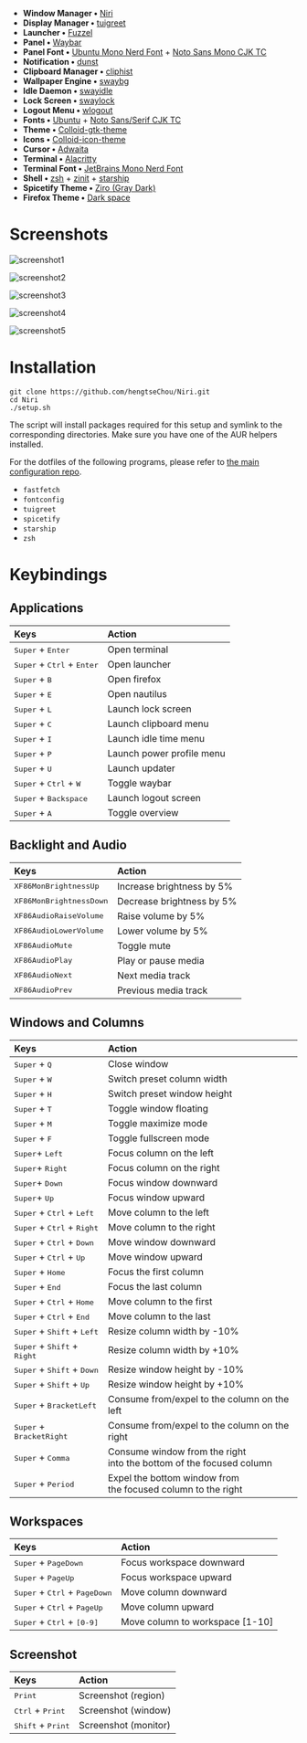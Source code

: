 - **Window Manager •** [Niri](https://github.com/YaLTeR/niri)
- **Display Manager •** [tuigreet](https://github.com/apognu/tuigreet)
- **Launcher •** [Fuzzel](https://codeberg.org/dnkl/fuzzel)
- **Panel •** [Waybar](https://github.com/Alexays/Waybar)
- **Panel Font •** [Ubuntu Mono Nerd Font](https://archlinux.org/packages/extra/any/ttf-ubuntu-mono-nerd/) + [Noto Sans Mono CJK TC](https://archlinux.org/packages/extra/any/noto-fonts-cjk/)
- **Notification •** [dunst](https://github.com/dunst-project/dunst)
- **Clipboard Manager •** [cliphist](https://github.com/sentriz/cliphist)
- **Wallpaper Engine •** [swaybg](https://github.com/swaywm/swaybg)
- **Idle Daemon •** [swayidle](https://github.com/swaywm/swayidle)
- **Lock Screen •** [swaylock](https://github.com/swaywm/swaylock)
- **Logout Menu •** [wlogout](https://github.com/ArtsyMacaw/wlogout)
- **Fonts •** [Ubuntu](https://archlinux.org/packages/extra/any/ttf-ubuntu-font-family/) + [Noto Sans/Serif CJK TC](https://archlinux.org/packages/extra/any/noto-fonts-cjk/)
- **Theme •** [Colloid-gtk-theme](https://github.com/vinceliuice/Colloid-gtk-theme)
- **Icons •** [Colloid-icon-theme](https://github.com/vinceliuice/Colloid-icon-theme)
- **Cursor •** [Adwaita](https://github.com/GNOME/adwaita-icon-theme)
- **Terminal •** [Alacritty](https://github.com/alacritty/alacritty)
- **Terminal Font •** [JetBrains Mono Nerd Font](https://archlinux.org/packages/extra/any/ttf-jetbrains-mono-nerd/)
- **Shell •** [zsh](https://www.zsh.org/) + [zinit](https://github.com/zdharma-continuum/zinit) + [starship](https://github.com/starship/starship)
- **Spicetify Theme •** [Ziro (Gray Dark)](https://github.com/spicetify/spicetify-themes/tree/master/Ziro#gray-dark)
- **Firefox Theme •** [Dark space](https://addons.mozilla.org/en-US/firefox/addon/nicothin-space/)

# Screenshots

![screenshot1](https://raw.githubusercontent.com/hengtseChou/Niri/refs/heads/main/.github/assets/screenshots/screenshot1.png)

![screenshot2](https://raw.githubusercontent.com/hengtseChou/Niri/refs/heads/main/.github/assets/screenshots/screenshot2.png)

![screenshot3](https://raw.githubusercontent.com/hengtseChou/Niri/refs/heads/main/.github/assets/screenshots/screenshot3.png)

![screenshot4](https://raw.githubusercontent.com/hengtseChou/Niri/refs/heads/main/.github/assets/screenshots/screenshot4.png)

![screenshot5](https://raw.githubusercontent.com/hengtseChou/Niri/refs/heads/main/.github/assets/screenshots/screenshot5.png)

# Installation

```
git clone https://github.com/hengtseChou/Niri.git
cd Niri
./setup.sh
```

The script will install packages required for this setup and symlink to the corresponding directories. Make sure you have one of the AUR helpers installed.

For the dotfiles of the following programs, please refer to [the main configuration repo](https://github.com/hengtseChou/Conf).

- `fastfetch`
- `fontconfig`
- `tuigreet`
- `spicetify`
- `starship`
- `zsh`

# Keybindings

## Applications

| Keys                                                  | Action                    |
| :---------------------------------------------------- | :------------------------ |
| <kbd>Super</kbd> + <kbd>Enter</kbd>                   | Open terminal             |
| <kbd>Super</kbd> + <kbd>Ctrl</kbd> + <kbd>Enter</kbd> | Open launcher             |
| <kbd>Super</kbd> + <kbd>B</kbd>                       | Open firefox              |
| <kbd>Super</kbd> + <kbd>E</kbd>                       | Open nautilus             |
| <kbd>Super</kbd> + <kbd>L</kbd>                       | Launch lock screen        |
| <kbd>Super</kbd> + <kbd>C</kbd>                       | Launch clipboard menu     |
| <kbd>Super</kbd> + <kbd>I</kbd>                       | Launch idle time menu     |
| <kbd>Super</kbd> + <kbd>P</kbd>                       | Launch power profile menu |
| <kbd>Super</kbd> + <kbd>U</kbd>                       | Launch updater            |
| <kbd>Super</kbd> + <kbd>Ctrl</kbd> + <kbd>W</kbd>     | Toggle waybar             |
| <kbd>Super</kbd> + <kbd>Backspace</kbd>               | Launch logout screen      |
| <kbd>Super</kbd> + <kbd>A</kbd>                       | Toggle overview           |

## Backlight and Audio

| Keys                             | Action                    |
| :------------------------------- | :------------------------ |
| <kbd>XF86MonBrightnessUp</kbd>   | Increase brightness by 5% |
| <kbd>XF86MonBrightnessDown</kbd> | Decrease brightness by 5% |
| <kbd>XF86AudioRaiseVolume</kbd>  | Raise volume by 5%        |
| <kbd>XF86AudioLowerVolume</kbd>  | Lower volume by 5%        |
| <kbd>XF86AudioMute</kbd>         | Toggle mute               |
| <kbd>XF86AudioPlay</kbd>         | Play or pause media       |
| <kbd>XF86AudioNext</kbd>         | Next media track          |
| <kbd>XF86AudioPrev</kbd>         | Previous media track      |

## Windows and Columns

| Keys                                                   | Action                                                                   |
| :----------------------------------------------------- | :----------------------------------------------------------------------- |
| <kbd>Super</kbd> + <kbd>Q</kbd>                        | Close window                                                             |
| <kbd>Super</kbd> + <kbd>W</kbd>                        | Switch preset column width                                               |
| <kbd>Super</kbd> + <kbd>H</kbd>                        | Switch preset window height                                              |
| <kbd>Super</kbd> + <kbd>T</kbd>                        | Toggle window floating                                                   |
| <kbd>Super</kbd> + <kbd>M</kbd>                        | Toggle maximize mode                                                     |
| <kbd>Super</kbd> + <kbd>F</kbd>                        | Toggle fullscreen mode                                                   |
| <kbd>Super</kbd>+ <kbd>Left</kbd>                      | Focus column on the left                                                 |
| <kbd>Super</kbd>+ <kbd>Right</kbd>                     | Focus column on the right                                                |
| <kbd>Super</kbd>+ <kbd>Down</kbd>                      | Focus window downward                                                    |
| <kbd>Super</kbd>+ <kbd>Up</kbd>                        | Focus window upward                                                      |
| <kbd>Super</kbd> + <kbd>Ctrl</kbd> + <kbd>Left</kbd>   | Move column to the left                                                  |
| <kbd>Super</kbd> + <kbd>Ctrl</kbd> + <kbd>Right</kbd>  | Move column to the right                                                 |
| <kbd>Super</kbd> + <kbd>Ctrl</kbd> + <kbd>Down</kbd>   | Move window downward                                                     |
| <kbd>Super</kbd> + <kbd>Ctrl</kbd> + <kbd>Up</kbd>     | Move window upward                                                       |
| <kbd>Super</kbd> + <kbd>Home</kbd>                     | Focus the first column                                                   |
| <kbd>Super</kbd> + <kbd>End</kbd>                      | Focus the last column                                                    |
| <kbd>Super</kbd> + <kbd>Ctrl</kbd> + <kbd>Home</kbd>   | Move column to the first                                                 |
| <kbd>Super</kbd> + <kbd>Ctrl</kbd> + <kbd>End</kbd>    | Move column to the last                                                  |
| <kbd>Super</kbd> + <kbd>Shift</kbd> + <kbd>Left</kbd>  | Resize column width by -10%                                              |
| <kbd>Super</kbd> + <kbd>Shift</kbd> + <kbd>Right</kbd> | Resize column width by +10%                                              |
| <kbd>Super</kbd> + <kbd>Shift</kbd> + <kbd>Down</kbd>  | Resize window height by -10%                                             |
| <kbd>Super</kbd> + <kbd>Shift</kbd> + <kbd>Up</kbd>    | Resize window height by +10%                                             |
| <kbd>Super</kbd> + <kbd>BracketLeft</kbd>              | Consume from/expel to the column on the left                             |
| <kbd>Super</kbd> + <kbd>BracketRight</kbd>             | Consume from/expel to the column on the right                            |
| <kbd>Super</kbd> + <kbd>Comma</kbd>                    | Consume window from the right </br>into the bottom of the focused column |
| <kbd>Super</kbd> + <kbd>Period</kbd>                   | Expel the bottom window from </br>the focused column to the right        |

## Workspaces

| Keys                                                     | Action                          |
| :------------------------------------------------------- | :------------------------------ |
| <kbd>Super</kbd> + <kbd>PageDown</kbd>                   | Focus workspace downward        |
| <kbd>Super</kbd> + <kbd>PageUp</kbd>                     | Focus workspace upward          |
| <kbd>Super</kbd> + <kbd>Ctrl</kbd> + <kbd>PageDown</kbd> | Move column downward            |
| <kbd>Super</kbd> + <kbd>Ctrl</kbd> + <kbd>PageUp</kbd>   | Move column upward              |
| <kbd>Super</kbd> + <kbd>Ctrl</kbd> + <kbd>[0-9]</kbd>    | Move column to workspace [1-10] |

## Screenshot

| Keys                                | Action               |
| :---------------------------------- | :------------------- |
| <kbd>Print</kbd>                    | Screenshot (region)  |
| <kbd>Ctrl</kbd> + <kbd>Print</kbd>  | Screenshot (window)  |
| <kbd>Shift</kbd> + <kbd>Print</kbd> | Screenshot (monitor) |
